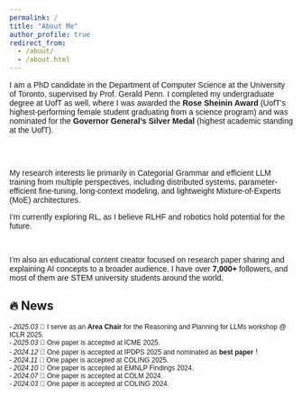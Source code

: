 ```yaml
---
permalink: /
title: "About Me"
author_profile: true
redirect_from: 
  - /about/
  - /about.html
---
```


<div style="font-size: 14px; font-family: 'Arial';">
I am a PhD candidate in the Department of Computer Science at the University of Toronto, supervised by Prof. Gerald Penn. I completed my undergraduate degree at UofT as well, where I was awarded the <strong>Rose Sheinin Award</strong> (UofT's highest-performing female student graduating from a science program) and was nominated for the <strong>Governor General’s Silver Medal</strong> (highest academic standing at the UofT).

<br><br>

My research interests lie primarily in Categorial Grammar and efficient LLM training from multiple perspectives, including distributed systems, parameter-efficient fine-tuning, long-context modeling, and lightweight Mixture-of-Experts (MoE) architectures.

I’m currently exploring RL, as I believe RLHF and robotics hold potential for the future.

<br>

I’m also an educational content creator focused on research paper sharing and explaining AI concepts to a broader audience. I have over <strong>7,000+</strong> followers, and most of them are STEM university students around the world.
</div>

## 🔥 News

<div style="font-size: 12px; font-family: 'Arial';">
- <i>2025.03</i> 🎉 I serve as an <strong>Area Chair</strong> for the Reasoning and Planning for LLMs workshop @ ICLR 2025.<br>
- <i>2025.03</i> 🎉 One paper is accepted at ICME 2025.<br>
- <i>2024.12</i> 🏅 One paper is accepted at IPDPS 2025 and nominated as <strong>best paper</strong>！<br>
- <i>2024.11</i> 🎉 One paper is accepted at COLING 2025.<br>
- <i>2024.10</i> 🎉 One paper is accepted at EMNLP Findings 2024.<br>
- <i>2024.07</i> 🎉 One paper is accepted at COLM 2024.<br>
- <i>2024.03</i> 🎉 One paper is accepted at COLING 2024.<br>
</div>

